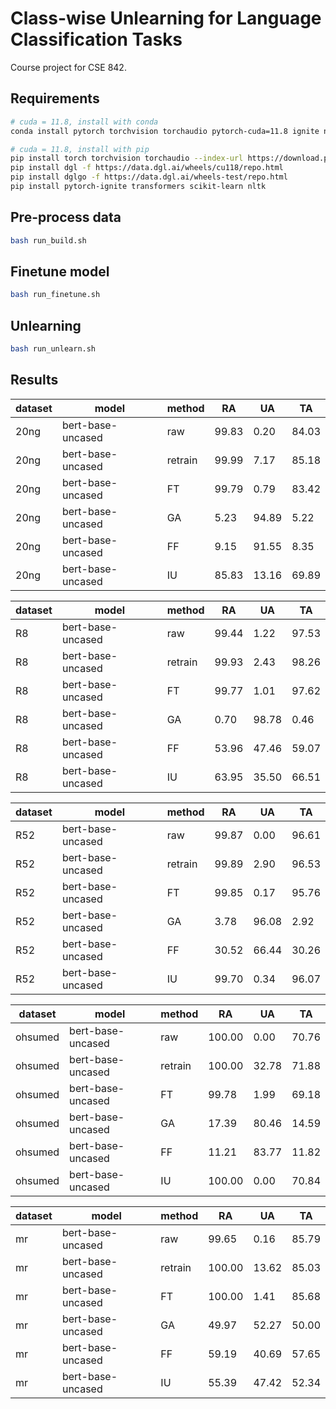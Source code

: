 # Class-wise Unlearning for Language Classification Tasks
Course project for CSE 842.

## Requirements
<!-- [PyTorch](https://pytorch.org/get-started/locally/) [DGL](https://www.dgl.ai/pages/start.html) [PyTorch-Ignite](https://pytorch-ignite.ai/how-to-guides/01-installation/) [Transformer](https://huggingface.co/transformers/v4.2.2/installation.html) -->
```bash
# cuda = 11.8, install with conda
conda install pytorch torchvision torchaudio pytorch-cuda=11.8 ignite nltk scikit-learn dgl transformers -c pytorch -c nvidia -c dglteam/label/cu118 -c huggingface
```
```bash
# cuda = 11.8, install with pip
pip install torch torchvision torchaudio --index-url https://download.pytorch.org/whl/cu118
pip install dgl -f https://data.dgl.ai/wheels/cu118/repo.html
pip install dglgo -f https://data.dgl.ai/wheels-test/repo.html
pip install pytorch-ignite transformers scikit-learn nltk
```

## Pre-process data

```bash
bash run_build.sh
```

## Finetune model

```bash
bash run_finetune.sh
```

## Unlearning

```bash
bash run_unlearn.sh
```

## Results
 | dataset | model | method | RA | UA | TA | 
 | --- | --- | --- | --- | --- | --- | 
 | 20ng | bert-base-uncased | raw | 99.83 | 0.20 | 84.03 | 
 | 20ng | bert-base-uncased | retrain | 99.99 | 7.17 | 85.18 | 
 | 20ng | bert-base-uncased | FT | 99.79 | 0.79 | 83.42 | 
 | 20ng | bert-base-uncased | GA | 5.23 | 94.89 | 5.22 | 
 | 20ng | bert-base-uncased | FF | 9.15 | 91.55 | 8.35 | 
 | 20ng | bert-base-uncased | IU | 85.83 | 13.16 | 69.89 | 

 | dataset | model | method | RA | UA | TA | 
 | --- | --- | --- | --- | --- | --- | 
 | R8 | bert-base-uncased | raw | 99.44 | 1.22 | 97.53 | 
 | R8 | bert-base-uncased | retrain | 99.93 | 2.43 | 98.26 | 
 | R8 | bert-base-uncased | FT | 99.77 | 1.01 | 97.62 | 
 | R8 | bert-base-uncased | GA | 0.70 | 98.78 | 0.46 | 
 | R8 | bert-base-uncased | FF | 53.96 | 47.46 | 59.07 | 
 | R8 | bert-base-uncased | IU | 63.95 | 35.50 | 66.51 | 

 | dataset | model | method | RA | UA | TA | 
 | --- | --- | --- | --- | --- | --- | 
 | R52 | bert-base-uncased | raw | 99.87 | 0.00 | 96.61 | 
 | R52 | bert-base-uncased | retrain | 99.89 | 2.90 | 96.53 | 
 | R52 | bert-base-uncased | FT | 99.85 | 0.17 | 95.76 | 
 | R52 | bert-base-uncased | GA | 3.78 | 96.08 | 2.92 | 
 | R52 | bert-base-uncased | FF | 30.52 | 66.44 | 30.26 | 
 | R52 | bert-base-uncased | IU | 99.70 | 0.34 | 96.07 | 

 | dataset | model | method | RA | UA | TA | 
 | --- | --- | --- | --- | --- | --- | 
 | ohsumed | bert-base-uncased | raw | 100.00 | 0.00 | 70.76 | 
 | ohsumed | bert-base-uncased | retrain | 100.00 | 32.78 | 71.88 | 
 | ohsumed | bert-base-uncased | FT | 99.78 | 1.99 | 69.18 | 
 | ohsumed | bert-base-uncased | GA | 17.39 | 80.46 | 14.59 | 
 | ohsumed | bert-base-uncased | FF | 11.21 | 83.77 | 11.82 | 
 | ohsumed | bert-base-uncased | IU | 100.00 | 0.00 | 70.84 | 

 | dataset | model | method | RA | UA | TA | 
 | --- | --- | --- | --- | --- | --- | 
 | mr | bert-base-uncased | raw | 99.65 | 0.16 | 85.79 | 
 | mr | bert-base-uncased | retrain | 100.00 | 13.62 | 85.03 | 
 | mr | bert-base-uncased | FT | 100.00 | 1.41 | 85.68 | 
 | mr | bert-base-uncased | GA | 49.97 | 52.27 | 50.00 | 
 | mr | bert-base-uncased | FF | 59.19 | 40.69 | 57.65 | 
 | mr | bert-base-uncased | IU | 55.39 | 47.42 | 52.34 | 

